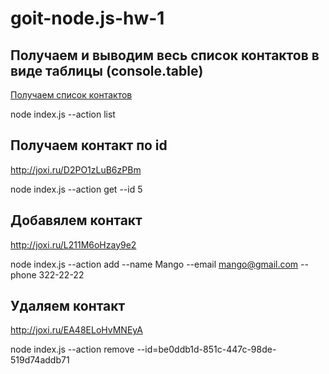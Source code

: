 # goit-node.js-hw-1

## Получаем и выводим весь список контактов в виде таблицы (console.table)

[Получаем список контактов](http://joxi.ru/brRX7zZCL6zZR2)

node index.js --action list

## Получаем контакт по id

http://joxi.ru/D2PO1zLuB6zPBm

node index.js --action get --id 5

## Добавялем контакт
http://joxi.ru/L211M6oHzay9e2

node index.js --action add --name Mango --email mango@gmail.com --phone
322-22-22

## Удаляем контакт

http://joxi.ru/EA48ELoHvMNEyA

node index.js --action remove --id=be0ddb1d-851c-447c-98de-519d74addb71

